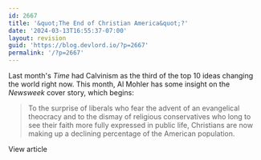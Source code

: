 ```yaml
---
id: 2667
title: '&quot;The End of Christian America&quot;?'
date: '2024-03-13T16:55:37-07:00'
layout: revision
guid: 'https://blog.devlord.io/?p=2667'
permalink: '/?p=2667'
---
```


Last month's <i>Time</i> had Calvinism as the third of the top 10 ideas changing the world right now.  This month, Al Mohler has some insight on the <i>Newsweek</i> cover story, which begins:<br /><blockquote>To the surprise of liberals who fear the advent of an evangelical theocracy and to the dismay of religious conservatives who long to see their faith more fully expressed in public life, Christians are now making up a declining percentage of the American population.</blockquote>View article